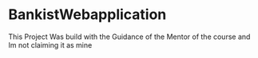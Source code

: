 # BankistWebapplication
This Project Was build with the Guidance of the Mentor of the course and Im not claiming it as mine

